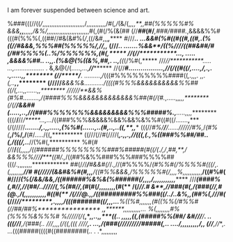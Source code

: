 I am forever suspended between science and art.

%###(((//((*/*,,,,,,,,,,,,,,,,,,,,,,,,/,,,,,,,,,,,/#(*,/*(&/(,*,,,**,,##(%%%%%#%
&&&*************,*,*******,*,,,,*/&%/*,,,,,,,*,*,,,,,,*,*,,*,,,,,,,#(,(#(/%(&(##
(//***##*(#/***,###/####.*,&&&&%%#(((#(%%%(,((##//#&(&#%(*/*,((/&#,,,***,*******
#///***************..** ...&&#(%#((#((#,((#,.(%(*(//#&&&,%%%##(%%%%%/,*/*/,*,***
(///*************.. .......%&&**/((%////((##&##/#(/##%%%%(..%/*%%%%%%,(#(*,*****
//(//***********..., ..... ,&&&&%##*.. ..,,.(%&@(%((&%,##,. ..,***((*(/%#(,*****
///*//***********..... ...,................*.  . &,&@(/(.....,...,***//*********
//(//**********#.................*,//(/((#((/*,....,*/,.,. .,.....**,**,********
(//*****/*******. .........,*/*(((#%%%%%%%%%####((*,.,,,. ,,.(,..****,*,********
(/////****&&&%&*.........../((((#%%%&&&&&&&&&&%%##((/(,...,,......,****,********
/////*/**&&%(#%#.........,/(####%%%&&&&&&&&&&&&&%##(#(/(*#.*,.....,,*,,,********
(/(/******/&&##(.....,..,//(###%%%%%%%&&&&&&&&&%%%#####%.,**.....*,*,,,*********
(((/**/**//*/*****...,...*/((###%%%&&&&&%&&%&&%&%%#((#((/.......******,*********
(/(/////**********.......*/,.,,.....,*(%%#(**......,..(#,..,..***((*,**,*,******
(((//*#%/**/******/....../////*/#%*,*/*(#%(***,/%/,/**(#/...../((**,************
((///(//#(////(****,.,,.,//(((,(.,%((###%%##/##*..(,/(((/,..***//(%#(,**********
%#(*#(/*/**/***((***,,,,,/((######%%%%%%%%###%#####(#((/(.*/,/*,*##,**,*******/*
&&%%%/*//**/*****((*#*/*.,*/((##%&%%###%%%###%%%%##(((/*.,*,*,,*,,,,************
##(/*/*/****/***#&&#(/*/*.,*//(#%%%%/*(#%%#(/%%%%#(((/*,.*(,,,,,*,,*,*******/*/#
#(///*/*/******(&&#&%#(#,,,**/((#%%&&&****,/%%%%%#(/*,,,,%*,,,,,,,,,,*,**/((#%#(
#////************(%(/&&/&&,**/((######%&%&(%######(/,,,**,/,,,,,,,,,,*,*********
///*************(####%(,#//,*//(##/..*//*///(,%(##//*,(#*(#(/,,,,,,,,******(#(**
/(/*************/****/.# &**,*//###(#(**,***/(###(//,#(@.,/(*,,,,,,,,,,,*#((#(**
/(///******************@.***,,*/((#########%%###((/../..*&%*******,,(##%(,///#(*
(///*****//*************,***.,*,,,/(((#######((/,,,...**%((%#,,,,,,,(#((%%(/#%%#
(//##/**##%**************** ,****,**********,,,,,,,,,,... %(,,,,,,,,#%(%%%%&%%%#
%///**//(/(***********,*,,..,*****************,****((*..    ,,,,,((,(#####%%(##/
&#///********/********.   ..*(((//******/***,**/(###(*..        *///,,,,(/((,(((
////************,*.      ...,/(###(//////***///#####(,..       ..../,,,,,,,,,/,,
(//******,//**,.          ...(((#####((((#((########(..   .          .*,,,,,,,,,
